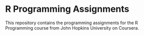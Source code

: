 # R Programming Assignments

This repository contains the programming assignments for the R Programming course from John Hopkins University on Coursera.